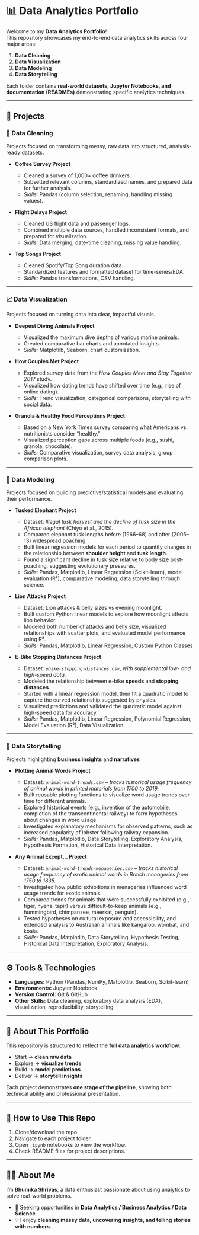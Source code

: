 # 📊 Data Analytics Portfolio  

Welcome to my **Data Analytics Portfolio**!  
This repository showcases my end-to-end data analytics skills across four major areas:  

1. **Data Cleaning**  
2. **Data Visualization**  
3. **Data Modeling**  
4. **Data Storytelling**  

Each folder contains **real-world datasets, Jupyter Notebooks, and documentation (READMEs)** demonstrating specific analytics techniques.  

---

## 🔹 Projects  

### 🧹 Data Cleaning  
Projects focused on transforming messy, raw data into structured, analysis-ready datasets.  

- **Coffee Survey Project**  
  - Cleaned a survey of 1,000+ coffee drinkers.  
  - Subsetted relevant columns, standardized names, and prepared data for further analysis.  
  - *Skills:* Pandas (column selection, renaming, handling missing values).  

- **Flight Delays Project**  
  - Cleaned US flight data and passenger logs.  
  - Combined multiple data sources, handled inconsistent formats, and prepared for visualization.  
  - *Skills:* Data merging, date-time cleaning, missing value handling.  

- **Top Songs Project**  
  - Cleaned Spotify/Top Song duration data.  
  - Standardized features and formatted dataset for time-series/EDA.  
  - *Skills:* Pandas transformations, CSV handling.  

---

### 📈 Data Visualization  
Projects focused on turning data into clear, impactful visuals.  

- **Deepest Diving Animals Project**  
  - Visualized the maximum dive depths of various marine animals.  
  - Created comparative bar charts and annotated insights.  
  - *Skills:* Matplotlib, Seaborn, chart customization.

- **How Couples Met Project**  
  - Explored survey data from the *How Couples Meet and Stay Together 2017* study.  
  - Visualized how dating trends have shifted over time (e.g., rise of online dating).  
  - *Skills:* Trend visualization, categorical comparisons, storytelling with social data.  

- **Granola & Healthy Food Perceptions Project**  
  - Based on a New York Times survey comparing what Americans vs. nutritionists consider “healthy.”  
  - Visualized perception gaps across multiple foods (e.g., sushi, granola, chocolate).  
  - *Skills:* Comparative visualization, survey data analysis, group comparison plots.  

---

### 🤖 Data Modeling  
Projects focused on building predictive/statistical models and evaluating their performance.  

- **Tusked Elephant Project**  
  - Dataset: *Illegal tusk harvest and the decline of tusk size in the African elephant* (Chiyo et al., 2015).  
  - Compared elephant tusk lengths before (1966–68) and after (2005–13) widespread poaching.  
  - Built linear regression models for each period to quantify changes in the relationship between **shoulder height** and **tusk length**.  
  - Found a significant decline in tusk size relative to body size post-poaching, suggesting evolutionary pressures.  
  - *Skills:* Pandas, Matplotlib, Linear Regression (Scikit-learn), model evaluation (R²), comparative modeling, data storytelling through science.   

- **Lion Attacks Project**
  - Dataset: Lion attacks & belly sizes vs evening moonlight.  
  - Built custom Python linear models to explore how moonlight affects lion behavior.
  - Modeled both number of attacks and belly size, visualized relationships with scatter plots, and evaluated model performance using R².  
  - *Skills:* Pandas, Matplotlib, Linear Regression, Custom Python Classes
 
- **E-Bike Stopping Distances Project**  
  - Dataset: *`ebike-stopping-distances.csv`, with supplemental low- and high-speed data.*  
  - Modeled the relationship between e-bike **speeds** and **stopping distances**.  
  - Started with a linear regression model, then fit a quadratic model to capture the curved relationship suggested by physics.  
  - Visualized predictions and validated the quadratic model against high-speed data for accuracy.  
  - *Skills:* Pandas, Matplotlib, Linear Regression, Polynomial Regression, Model Evaluation (R²), Data Visualization.


---

### 📝 Data Storytelling   
Projects highlighting **business insights** and **narratives**

- **Plotting Animal Words Project**  
  - Dataset: *`animal-word-trends.csv` – tracks historical usage frequency of animal words in printed materials from 1700 to 2019.*  
  - Built reusable plotting functions to visualize word usage trends over time for different animals.  
  - Explored historical events (e.g., invention of the automobile, completion of the transcontinental railway) to form hypotheses about changes in word usage.  
  - Investigated explanatory mechanisms for observed patterns, such as increased popularity of lobster following railway expansion.  
  - *Skills:* Pandas, Matplotlib, Data Storytelling, Exploratory Analysis, Hypothesis Formation, Historical Data Interpretation.

- **Any Animal Except… Project**  
  - Dataset: *`animal-word-trends-menageries.csv` – tracks historical usage frequency of exotic animal words in British menageries from 1750 to 1835.*  
  - Investigated how public exhibitions in menageries influenced word usage trends for exotic animals.  
  - Compared trends for animals that were successfully exhibited (e.g., tiger, hyena, tapir) versus difficult-to-keep animals (e.g., hummingbird, chimpanzee, meerkat, penguin).  
  - Tested hypotheses on cultural exposure and accessibility, and extended analysis to Australian animals like kangaroo, wombat, and koala.  
  - *Skills:* Pandas, Matplotlib, Data Storytelling, Hypothesis Testing, Historical Data Interpretation, Exploratory Analysis.

---

## ⚙️ Tools & Technologies  
- **Languages:** Python (Pandas, NumPy, Matplotlib, Seaborn, Scikit-learn)  
- **Environments:** Jupyter Notebook  
- **Version Control:** Git & GitHub  
- **Other Skills:** Data cleaning, exploratory data analysis (EDA), visualization, reproducibility, storytelling  

---

## 🚀 About This Portfolio  
This repository is structured to reflect the **full data analytics workflow**:  
- Start → **clean raw data**  
- Explore → **visualize trends**  
- Build → **model predictions**  
- Deliver → **storytell insights**  

Each project demonstrates **one stage of the pipeline**, showing both technical ability and professional presentation.  

---

## 📌 How to Use This Repo  
1. Clone/download the repo.  
2. Navigate to each project folder.  
3. Open `.ipynb` notebooks to view the workflow.  
4. Check README files for project descriptions.  

---

## 👩‍💻 About Me  
I’m **Bhumika Shrivas**, a data enthusiast passionate about using analytics to solve real-world problems.  
- 🎯 Seeking opportunities in **Data Analytics / Business Analytics / Data Science**.  
- 💡 I enjoy **cleaning messy data, uncovering insights, and telling stories with numbers**.  
